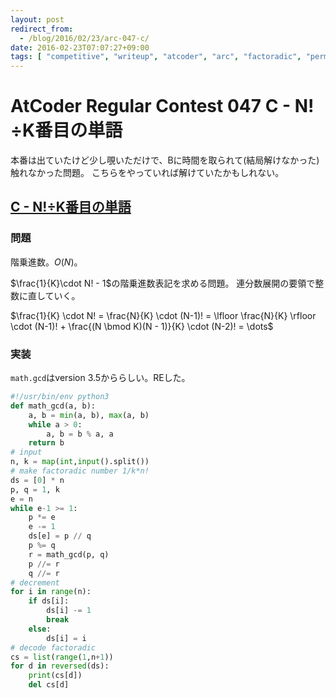 ```yaml
---
layout: post
redirect_from:
  - /blog/2016/02/23/arc-047-c/
date: 2016-02-23T07:07:27+09:00
tags: [ "competitive", "writeup", "atcoder", "arc", "factoradic", "permutation" ]
---
```


# AtCoder Regular Contest 047 C - N!÷K番目の単語

本番は出ていたけど少し覗いただけで、Bに時間を取られて(結局解けなかった)触れなかった問題。
こちらをやっていれば解けていたかもしれない。

## [C - N!÷K番目の単語](https://beta.atcoder.jp/contests/arc047/tasks/arc047_c)

### 問題

階乗進数。$O(N)$。

$\frac{1}{K}\cdot N! - 1$の階乗進数表記を求める問題。
連分数展開の要領で整数に直していく。

$\frac{1}{K} \cdot N! = \frac{N}{K} \cdot (N-1)! = \lfloor \frac{N}{K} \rfloor \cdot (N-1)! + \frac{(N \bmod K)(N - 1)}{K} \cdot (N-2)! = \dots$

### 実装

`math.gcd`はversion 3.5かららしい。REした。

``` python
#!/usr/bin/env python3
def math_gcd(a, b):
    a, b = min(a, b), max(a, b)
    while a > 0:
        a, b = b % a, a
    return b
# input
n, k = map(int,input().split())
# make factoradic number 1/k*n!
ds = [0] * n
p, q = 1, k
e = n
while e-1 >= 1:
    p *= e
    e -= 1
    ds[e] = p // q
    p %= q
    r = math_gcd(p, q)
    p //= r
    q //= r
# decrement
for i in range(n):
    if ds[i]:
        ds[i] -= 1
        break
    else:
        ds[i] = i
# decode factoradic
cs = list(range(1,n+1))
for d in reversed(ds):
    print(cs[d])
    del cs[d]
```
